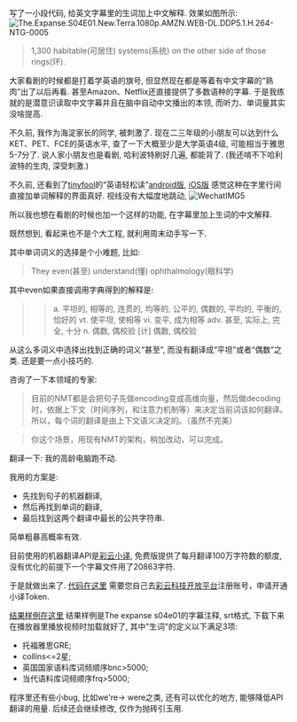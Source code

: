 <!--
.. title: 英文字幕加单词注释
.. slug: english_subtitles_with_chinese_annotations
.. date: 2019-12-23 10:00 UTC+08:00
.. tags: 
.. category: 
.. link:
.. description:
.. type: text
-->

写了一小段代码, 给英文字幕里的生词加上中文解释. 效果如图所示:
![The.Expanse.S04E01.New.Terra.1080p.AMZN.WEB-DL.DDP5.1.H.264-NTG-0005](https://i.loli.net/2019/12/23/Dfg8w9snSizWhMk.png)

> 1,300 habitable(可居住) systems(系统) on the other side of those rings(环).

<!-- TEASER_END -->

大家看剧的时候都是打着学英语的旗号, 但显然现在都是等着有中文字幕的“熟肉”出了以后再看. 甚至Amazon、Netflix还直接提供了多数语种的字幕. 于是我练就的是潜意识读取中文字幕并且在脑中自动中文播出的本领, 而听力、单词量其实没啥提高.

不久前, 我作为海淀家长的同学, 被刺激了. 现在二三年级的小朋友可以达到什么KET、PET、FCE的英语水平, 查了一下大概至少是大学英语4级, 可能相当于雅思5-7分了. 说人家小朋友也是看剧, 哈利波特刷好几遍, 都能背了. (我还啃不下哈利波特的生肉, 深受刺激.)  

不久前, 还看到了[tinyfool](https://twitter.com/tinyfool)的“英语轻松读”[android版](https://tiny4.org/enreaderapk.apk), [iOS版](https://apps.apple.com/cn/app/%E8%8B%B1%E8%AF%AD%E8%BD%BB%E6%9D%BE%E8%AF%BB/id1471605122) 感觉这种在字里行间直接加单词解释的界面真好. 视线没有大幅度地跳动, 
![WechatIMG5](https://i.loli.net/2019/12/23/PIm5woSckXNvtUE.png)

所以我也想在看剧的时候也加一个这样的功能, 在字幕里加上生词的中文解释.

既然想到, 看起来也不是个大工程, 就利用周末动手写一下. 

其中单词词义的选择是个小难题, 比如:
>They even(甚至) understand(懂) ophthalmology(眼科学)

其中even如果直接调用字典得到的解释是:
>>a. 平坦的, 相等的, 连贯的, 均等的, 公平的, 偶数的, 平均的, 平衡的, 恰好的
vt. 使平坦, 使相等
vi. 变平, 成为相等
adv. 甚至, 实际上, 完全, 十分
n. 偶数, 偶校验
[计] 偶数, 偶校验

从这么多词义中选择出找到正确的词义“甚至”, 而没有翻译成“平坦”或者“偶数”之类. 还是要一点小技巧的. 

咨询了一下本领域的专家:
>目前的NMT都是会把句子先做encoding变成高维向量，然后做decoding时，依据上下文（时间序列，和注意力机制等）来决定当前词该如何翻译。所以，每个词的翻译是由上下文语义决定的。（虽然不完美）

>你这个场景，用现有NMT的架构，稍加改动，可以完成。

翻译一下: 我的高龄电脑跑不动.

我用的方案是:

* 先找到句子的机器翻译, 
* 然后再找到单词的翻译, 
* 最后找到这两个翻译中最长的公共字符串. 

简单粗暴高概率有效.

目前使用的机器翻译API是[彩云小译](https://open.caiyunapp.com/%E4%BA%94%E5%88%86%E9%92%9F%E5%AD%A6%E4%BC%9A%E5%BD%A9%E4%BA%91%E5%B0%8F%E8%AF%91_API), 免费版提供了每月翻译100万字符数的额度, 没有优化的前提下一个字幕文件用了20863字符.

于是就做出来了. 
[代码在这里](https://github.com/goldengrape/Partial-English-Subtitle-Translation)
需要您自己去[彩云科技开放平台](https://dashboard.caiyunapp.com/user/sign_in/)注册账号，申请开通小译Token.


[结果样例在这里](https://github.com/goldengrape/Partial-English-Subtitle-Translation/blob/master/my_subtitles_edited.srt)
结果样例是The expanse s04e01的字幕注释, srt格式, 下载下来在播放器里播放视频时加载就好了, 其中"生词"的定义以下满足3项: 

* 托福雅思GRE; 
* collins<=2星;
* 英国国家语料库词频顺序bnc>5000; 
* 当代语料库词频顺序frq>5000;

程序里还有些小bug, 比如we're-> were之类, 还有可以优化的地方, 能够降低API翻译的用量.  后续还会继续修改, 仅作为抛砖引玉用. 